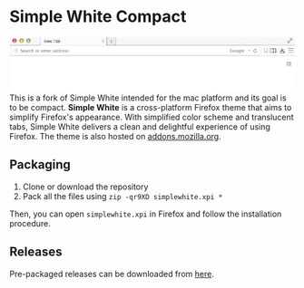 # Simple White Compact

![Screenshot](https://raw.githubusercontent.com/3marcusw/simplewhite/master/screenshot.png)
This is a fork of Simple White intended for the mac platform and its goal is to be compact.
**Simple White** is a cross-platform Firefox theme that aims to simplify Firefox's appearance. With simplified color scheme and translucent tabs, Simple White delivers a clean and delightful experience of using Firefox. The theme is also hosted on [addons.mozilla.org](https://addons.mozilla.org/addon/simplewhite/).

## Packaging

1. Clone or download the repository
2. Pack all the files using `zip -qr9XD simplewhite.xpi *`

Then, you can open `simplewhite.xpi` in Firefox and follow the installation procedure.

## Releases

Pre-packaged releases can be downloaded from [here](https://addons.mozilla.org/addon/simplewhite/versions/).
